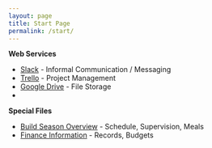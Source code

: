 ```yaml
---
layout: page
title: Start Page
permalink: /start/
---
```


**Web Services**  

- [Slack](https://team3128.slack.com) - Informal Communication / Messaging  
- [Trello](https://trello.com/frc3128) - Project Management  
- [Google Drive](https://drive.google.com/open?id=0B3pyuMp3bnOhd1licjE1eHhEbWc) - File Storage
- 

**Special Files**

- [Build Season Overview](https://docs.google.com/spreadsheets/d/1nRzzqhXZGhIvK8lG7Q1DINT6xzGrbjR1PeXZjQkgrLw/edit#gid=1857024257) - Schedule, Supervision, Meals  
- [Finance Information](https://drive.google.com/drive/folders/0B7zXQNq5WwKncGtpUlo1OHF1ZHc) - Records, Budgets  
